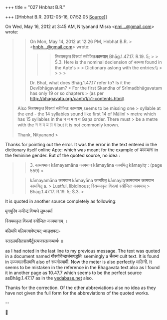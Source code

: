+++
title = "027 Hnbhat B.R."

+++
[[Hnbhat B.R.	2012-05-16, 07:52:05 [Source](https://groups.google.com/g/samskrita/c/vY0fM1sD_O4)]]



On Wed, May 16, 2012 at 3:45 AM, Nityanand Misra \<[nmi...@gmail.com]()\> wrote:  

> 
> >   
>   
> > 
> > On Mon, May 14, 2012 at 12:26 PM, Hnbhat B.R. > \<[hnbh...@gmail.com]()\> wrote:  
> > > 
> > > > स्त्रियमकृत विरूपां स्त्रीजितः**कामया**म् Bhāg.1.47.17. R.19. 5; > > Ś.3. Here is the nominal declension of कामया found in the Apte's > > Dictionary aslong with the entries:\\\\ > > > > 
> > > > 
> > > > 
> > > >   
> > > > 
> > > >   
> > > > 
> > 
> >   
> > 
> > Dr. Bhat, what does Bhāg.1.47.17 refer to? Is it the Devībhāgavatam? > For the first Skandha of Srīmadbhāgavatam has only 19 or so chapters > (as per <http://bhagavata.org/canto1/c1-contents.html>).  
>   
> Also स्त्रियमकृत विरूपां स्त्रीजितः कामयाम् seems to be missing one > syllable at the end - the 14 syllables sound like first 14 of Mālinī > metre which has 15 syllables in the न न म य य Gaṇa order. There must > be a metre with the न न म य ल ग but it is not commonly known.  
>   
> Thank, Nityanand >
> 
> >   
> > 

  

  

Thanks for pointing out the error. It was the error in the text entered in the dictionary itself online Apte: which was meant for the example of कामयाना in the feminine gender. But of the quoted source, no idea :

  

  

> 
> > 
> > 3\. कामयमान kāmayamāna कामयान kāmayāna कामयितृ kāmayitṛ : (page 559) >
> 
> > 
> > kāmayamāna कामयान kāmayāna कामयितृ kāmayitṛकामयमान कामयान कामयितृ a. > Lustful, libidinous; स्त्रियमकृत विरूपां स्त्रीजितः कामयाम् > Bhāg.1.47.17. R.19. 5; Ś.3. >
> 
> > 

  

It is quoted in another source completely as following:

  

मृगयुरिव कपीन्द्रं विव्यधे लुब्धधर्मा

स्त्रियमकृत विरूपां स्त्रीजितः कामयानाम् ।

बलिमपि बलिमत्त्वावेष्टयद् ध्वाङ्क्षवद्य-

स्तदलमसितसख्यैर्दुस्त्यजस्तत्कथार्थः ॥

  

as I had noted in the last line to my previous message. The text was quoted in a document named गौरगोविन्दार्चनापद्धतिः seemingly a चैतन्य cult text. It is found in उज्जवलनीलमणि also of रूपगोस्वामी. Now the meter is also perfectly मालिनी. It seems to be mistaken in the reference in the Bhagavata text also as I found it in another page as 10.47.7 which seems to be the perfect source asBhāg.1.47.17 as in the [vedabase.net](http://vedabase.net) also.

  

Thanks for the correction. Of the other abbreviations also no idea as they have not given the full form for the abbreviations of the quoted works. 



--



